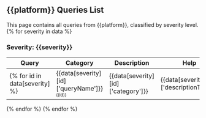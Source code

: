## {{platform}} Queries List
This page contains all queries from {{platform}}, classified by severity level.
{% for severity in data %}
### Severity: <span style="color:{{colors[severity]}}">**{{severity}}**</span>

|            Query            |Category|Description|Help|
|-----------------------------|---|---|---|
{% for id in data[severity] %}|{{data[severity][id]['queryName']}}<br/><sup><sub>{{id}}</sub></sup>|{{data[severity][id]['category']}}|{{data[severity][id]['descriptionText']}}|{% for url in data[severity][id]['descriptionUrl'] %}<a href="{{url}}">Documentation</a><br/>{% endfor %}|
{% endfor %}
{% endfor %}